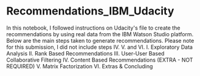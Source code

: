 # Recommendations_IBM_Udacity

In this notebook, I followed instructions on Udacity's file to create the recommendations by using real data from the IBM Watson Studio platform. Below are the main steps taken to generate recommendations. Please note for this submission, I did not include steps IV. V. and VI. 
I. Exploratory Data Analysis
II. Rank Based Recommendations
III. User-User Based Collaborative Filtering
IV. Content Based Recommendations (EXTRA - NOT REQUIRED)
V. Matrix Factorization
VI. Extras & Concluding

